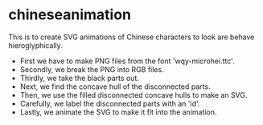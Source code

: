 # chineseanimation

This is to create SVG animations of Chinese characters to look are behave hieroglyphically.

- First we have to make PNG files from the font 'wqy-microhei.ttc'.
- Secondly, we break the PNG into RGB files.
- Thirdly, we take the black parts out.
- Next, we find the concave hull of the disconnected parts.
- Then, we use the filled disconnected concave hulls to make an SVG.
- Carefully, we label the disconnected parts with an 'id'.
- Lastly, we animate the SVG to make it fit into the animation.
